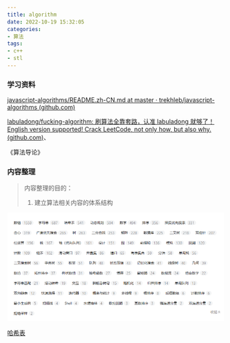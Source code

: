 ```yaml
---
title: algorithm
date: 2022-10-19 15:32:05
categories:
- 算法
tags:
- c++
- stl
---
```




### 学习资料

[javascript-algorithms/README.zh-CN.md at master · trekhleb/javascript-algorithms (github.com)](https://github.com/trekhleb/javascript-algorithms/blob/master/README.zh-CN.md)

[labuladong/fucking-algorithm: 刷算法全靠套路，认准 labuladong 就够了！English version supported! Crack LeetCode, not only how, but also why. (github.com)](https://github.com/labuladong/fucking-algorithm)、

《算法导论》

### 内容整理

> 内容整理的目的：
> 1. 建立算法相关内容的体系结构
> 


![](../images/算法考察频率.png)

[哈希表](哈希表.md) 


